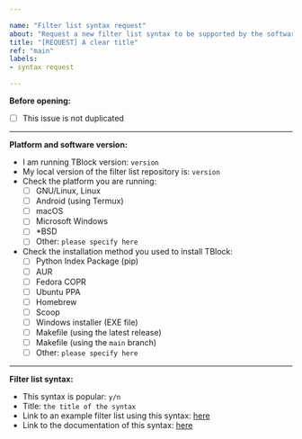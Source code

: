 ```yaml
---

name: "Filter list syntax request"
about: "Request a new filter list syntax to be supported by the software"
title: "[REQUEST] A clear title"
ref: "main"
labels:
- syntax request

---
```


**Before opening:**

<!-- 
Please check this before opening a new issue
-->

- [ ] This issue is not duplicated

---

**Platform and software version:**

- I am running TBlock version: `version`
- My local version of the filter list repository is: `version`
- Check the platform you are running:
  - [ ] GNU/Linux, Linux
  - [ ] Android (using Termux)
  - [ ] macOS
  - [ ] Microsoft Windows
  - [ ] *BSD
  - [ ] Other: `please specify here`
- Check the installation method you used to install TBlock:
  - [ ] Python Index Package (pip)
  - [ ] AUR
  - [ ] Fedora COPR
  - [ ] Ubuntu PPA
  - [ ] Homebrew
  - [ ] Scoop
  - [ ] Windows installer (EXE file)
  - [ ] Makefile (using the latest release)
  - [ ] Makefile (using the `main` branch)
  - [ ] Other: `please specify here`

---

**Filter list syntax:**
<!-- 
Please provide a clear and concise descrption below
-->

- This syntax is popular: `y/n`
- Title: `the title of the syntax`
- Link to an example filter list using this syntax: [here](#)
- Link to the documentation of this syntax: [here](#)

